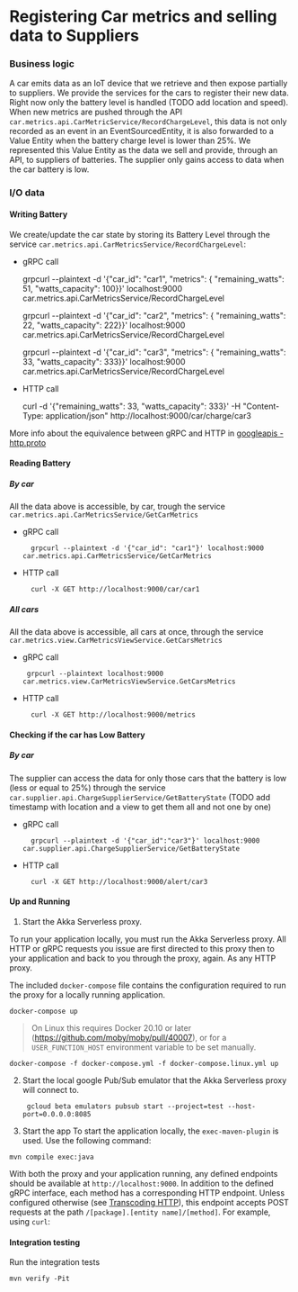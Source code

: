 
# Registering Car metrics and selling data to Suppliers

### Business logic
A car emits data as an IoT device that we retrieve and then expose partially to suppliers. We provide the services for the cars to register their new data. Right now only the battery level is handled (TODO add location and speed). 
When new metrics are pushed through the API `car.metrics.api.CarMetricService/RecordChargeLevel`, this data is not only recorded as an event in an EventSourcedEntity, it is also forwarded to a Value Entity when the battery charge level is lower than 25%. We represented this Value Entity as the data we sell and provide, through an API, to suppliers of batteries. The supplier only gains access to data when the car battery is low.   

### I/O data

#### Writing Battery
We create/update the car state by storing its Battery Level through the service `car.metrics.api.CarMetricsService/RecordChargeLevel`:

- gRPC call

    grpcurl --plaintext -d '{"car_id": "car1", "metrics": { "remaining_watts": 51, "watts_capacity": 100}}' localhost:9000 car.metrics.api.CarMetricsService/RecordChargeLevel
    
    grpcurl --plaintext -d '{"car_id": "car2", "metrics": { "remaining_watts": 22, "watts_capacity": 222}}' localhost:9000 car.metrics.api.CarMetricsService/RecordChargeLevel

    grpcurl --plaintext -d '{"car_id": "car3", "metrics": { "remaining_watts": 33, "watts_capacity": 333}}' localhost:9000 car.metrics.api.CarMetricsService/RecordChargeLevel
   
- HTTP call

    curl -d '{"remaining_watts": 33, "watts_capacity": 333}' -H "Content-Type: application/json"  http://localhost:9000/car/charge/car3 

More info about the equivalence between gRPC and HTTP in [googleapis - http.proto](https://github.com/googleapis/googleapis/blob/master/google/api/http.proto) 

#### Reading Battery
##### By car
All the data above is accessible, by car, trough the service `car.metrics.api.CarMetricsService/GetCarMetrics` 

- gRPC call

        grpcurl --plaintext -d '{"car_id": "car1"}' localhost:9000 car.metrics.api.CarMetricsService/GetCarMetrics

- HTTP call

        curl -X GET http://localhost:9000/car/car1
    
##### All cars

All the data above is accessible, all cars at once, through the service `car.metrics.view.CarMetricsViewService.GetCarsMetrics`
 - gRPC call

        grpcurl --plaintext localhost:9000 car.metrics.view.CarMetricsViewService.GetCarsMetrics
        
- HTTP call

        curl -X GET http://localhost:9000/metrics
        
#### Checking if the car has Low Battery 
##### By car
The supplier can access the data for only those cars that the battery is low (less or equal to 25%) through the service `car.supplier.api.ChargeSupplierService/GetBatteryState` (TODO add timestamp with location and a view to get them all and not one by one)

- gRPC call
        
        grpcurl --plaintext -d '{"car_id":"car3"}' localhost:9000 car.supplier.api.ChargeSupplierService/GetBatteryState

- HTTP call
        
        curl -X GET http://localhost:9000/alert/car3
        

#### Up and Running        

1. Start the Akka Serverless proxy.

To run your application locally, you must run the Akka Serverless proxy. All HTTP or gRPC requests you issue are first directed to this proxy then to your application and back to you through the proxy, again. As any HTTP proxy. 

The included `docker-compose` file contains the configuration required to run the proxy for a locally running application.


```shell
docker-compose up
```

> On Linux this requires Docker 20.10 or later (https://github.com/moby/moby/pull/40007),
> or for a `USER_FUNCTION_HOST` environment variable to be set manually.
```shell
docker-compose -f docker-compose.yml -f docker-compose.linux.yml up
```

2. Start the local google Pub/Sub emulator that the Akka Serverless proxy will connect to.

        gcloud beta emulators pubsub start --project=test --host-port=0.0.0.0:8085

3. Start the app
To start the application locally, the `exec-maven-plugin` is used. Use the following command:

```shell
mvn compile exec:java
```

With both the proxy and your application running, any defined endpoints should be available at `http://localhost:9000`. In addition to the defined gRPC interface, each method has a corresponding HTTP endpoint. Unless configured otherwise (see [Transcoding HTTP](https://docs.lbcs.dev/js-services/proto.html#_transcoding_http)), this endpoint accepts POST requests at the path `/[package].[entity name]/[method]`. For example, using `curl`:
        

#### Integration testing 

Run the integration tests
```
mvn verify -Pit
```
